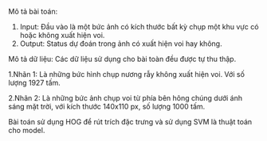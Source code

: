 Mô tả bài toán:
  1. Input: Đầu vào là một bức ảnh có kích thước bất kỳ chụp một khu vực có hoặc không xuất hiện voi.
  2. Output: Status dự đoán trong ảnh có xuất hiện voi hay không.
  
Mô tả dữ liệu: Các dữ liệu sử dụng cho bài toàn đều được tự thu thập.

  1.Nhãn 1: Là những bức hình chụp nương rẫy không xuất hiện voi. Với số lượng 1927 tấm.
  
  2.Nhãn 2: Là những bức ảnh chụp voi từ phía bên hông chúng dưới ánh sáng mặt trời, với kích thước 140x110 px, số lượng 1000 tấm.
  
Bài toán sử dụng HOG để rút trích đặc trưng và sử dụng SVM là thuật toán cho model.
